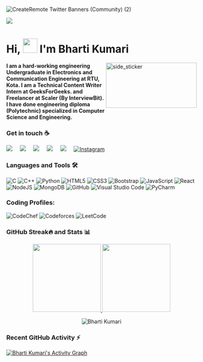 ![CreateRemote Twitter Banners (Community) (2)](https://user-images.githubusercontent.com/75694208/152639638-df73b903-4680-45be-b782-38282307e2cd.png)

![](https://komarev.com/ghpvc/?username=bhartik021&color=blueviolet)

<h1 align="left">Hi, <img src="https://media.giphy.com/media/hvRJCLFzcasrR4ia7z/giphy.gif" width="38"> I'm Bharti Kumari</h1>

<p>
<img align="right" width=240px height=120px alt="side_sticker" src="https://media.giphy.com/media/TEnXkcsHrP4YedChhA/giphy.gif" />
<b>I am a hard-working engineering Undergraduate in Electronics and Communication Engineering at RTU, Kota. I am a Technical Content Writer Intern at GeeksForGeeks. and Freelancer at Scaler (By InterviewBit). I have done engineering diploma (Polytechnic) specialized in Computer Science and Engineering.</b>
</p> 

<!--
**Bharti/bhartik021** is a ✨ _special_ ✨ repository because its `README.md` (this file) appears on your GitHub profile.

Here are some ideas to get you started:

- 🔭 I’m currently working on ...
- 🌱 I’m currently learning ...
- 👯 I’m looking to collaborate on ...
- 🤔 I’m looking for help with ...
- 💬 Ask me about ...
- 📫 How to reach me: ...
- 😄 Pronouns: ...
- ⚡ Fun fact: ...
-->
 
### Get in touch :coffee:

<p align="left">
 <a href="mailto:bhartik021@gmail.com?subject=Hello%20Ileri,%20From%20Github"><img src="https://img.shields.io/badge/gmail-%23D14836.svg?&style=for-the-badge&logo=gmail&logoColor=white" /></a>&nbsp;&nbsp;&nbsp;&nbsp;
  <a target="_blank"href="https://www.linkedin.com/in/bhartik021/"><img src="https://img.shields.io/badge/linkedin-%230077B5.svg?&style=for-the-badge&logo=linkedin&logoColor=white" /></a>&nbsp;&nbsp;&nbsp;&nbsp;
  <a target="_blank"href="https://www.twitter.com/bhartik021"><img src="https://img.shields.io/badge/twitter-%231DA1F2.svg?&style=for-the-badge&logo=twitter&logoColor=white" /></a>&nbsp;&nbsp;&nbsp;&nbsp;
  <a target="_blank"href="https://www.facebook.com/profile.php?id=100063770136832"><img src="https://img.shields.io/badge/Facebook-%231877F2.svg?style=for-the-badge&logo=Facebook&logoColor=white" /></a>&nbsp;&nbsp;&nbsp;&nbsp;
  <a href="https://medium.com/@bhartik021"><img src="https://img.shields.io/badge/Medium-12100E?style=for-the-badge&logo=medium&logoColor=white"/></a>&nbsp;&nbsp;&nbsp;&nbsp;
 <a  href="https://www.instagram.com/bhartik021/"><img alt="Instagram" src="https://img.shields.io/badge/Instagram-E4405F?style=for-the-badge&logo=instagram&logoColor=white">
   </a>
</p>

### Languages and Tools 🛠️
![C](https://img.shields.io/badge/c-%2300599C.svg?style=for-the-badge&logo=c&logoColor=white)
![C++](https://img.shields.io/badge/c++-%2300599C.svg?style=for-the-badge&logo=c%2B%2B&logoColor=white)
![Python](https://img.shields.io/badge/python-3670A0?style=for-the-badge&logo=python&logoColor=ffdd54)
![HTML5](https://img.shields.io/badge/html5-%23E34F26.svg?style=for-the-badge&logo=html5&logoColor=white)
![CSS3](https://img.shields.io/badge/css3-%231572B6.svg?style=for-the-badge&logo=css3&logoColor=white)
![Bootstrap](https://img.shields.io/badge/bootstrap-%23563D7C.svg?style=for-the-badge&logo=bootstrap&logoColor=white)
![JavaScript](https://img.shields.io/badge/javascript-%23323330.svg?style=for-the-badge&logo=javascript&logoColor=%23F7DF1E)
![React](https://img.shields.io/badge/react-%2320232a.svg?style=for-the-badge&logo=react&logoColor=%2361DAFB)
![NodeJS](https://img.shields.io/badge/node.js-6DA55F?style=for-the-badge&logo=node.js&logoColor=white)
![MongoDB](https://img.shields.io/badge/MongoDB-%234ea94b.svg?style=for-the-badge&logo=mongodb&logoColor=white)
![GitHub](https://img.shields.io/badge/github-%23121011.svg?style=for-the-badge&logo=github&logoColor=white)
![Visual Studio Code](https://img.shields.io/badge/Visual%20Studio%20Code-0078d7.svg?style=for-the-badge&logo=visual-studio-code&logoColor=white)
![PyCharm](https://img.shields.io/badge/pycharm-143?style=for-the-badge&logo=pycharm&logoColor=black&color=black&labelColor=green)

### Coding Profiles:
![CodeChef](https://img.shields.io/badge/CodeChef-%23964B00.svg?style=for-the-badge&logo=CodeChef&logoColor=white)
![Codeforces](https://img.shields.io/badge/Codeforces-445f9d?style=for-the-badge&logo=Codeforces&logoColor=white)
![LeetCode](https://img.shields.io/badge/LeetCode-000000?style=for-the-badge&logo=LeetCode&logoColor=#d16c06)
 
 
### GitHub Streak🔥 and Stats 📊
<p align="center">
<a href="https://github.com/bhartik021">
<img height="180em" src="https://github-readme-stats-eight-theta.vercel.app/api?username=bhartik021&show_icons=true&theme=algolia&include_all_commits=true&count_private=true"/>
<img height="180em" src="https://github-readme-stats-eight-theta.vercel.app/api/top-langs/?username=bhartik021&layout=compact&langs_count=8&theme=algolia"/>
</a>
</p> 

<div>
<p align ="center">
<img align="center" src="https://github-readme-streak-stats.herokuapp.com/?user=bhartik021&theme=chartreuse-dark" alt="Bharti Kumari" />
</p>
</div>
  
### Recent GitHub Activity ⚡
<a href="https://github.com/bhartik021"><img alt="Bharti Kumari's Activity Graph" src="https://activity-graph.herokuapp.com/graph?username=bhartik021&custom_title=Bharti's%20Contribution%20Graph&theme=react-dark" /></a>
